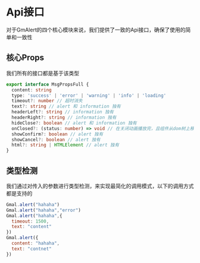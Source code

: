 # Api接口

对于GmAlert的四个核心模块来说，我们提供了一致的Api接口，确保了使用的简单和一致性

## 核心Props

我们所有的接口都是基于该类型

```ts
export interface MsgPropsFull {
  content: string
  type: 'success' | 'error' | 'warning' | 'info' | 'loading'
  timeout?: number // 超时消失
  text?: string // alert 和 information 独有
  headerLeft?: string // information 独有
  headerRight?: string // information 独有
  hideClose?: boolean // alert 和 information 独有
  onClosed?: (status: number) => void // 在关闭动画播放完，且组件从dom树上移除后触发
  showConfirm?: boolean // alert 独有
  showCancel?: boolean // alert 独有
  html?: string | HTMLElement // alert 独有
}

```

## 类型检测

我们通过对传入的参数进行类型检测，来实现最简化的调用模式，以下的调用方式都是支持的

```js
Gmal.alert("hahaha")
Gmal.alert("hahaha","error")
Gmal.alert("hahaha",{
  timeout: 1500,
  text: "content"
})
Gmal.alert({
  content: "hahaha",
  text: "contnet"
})
```